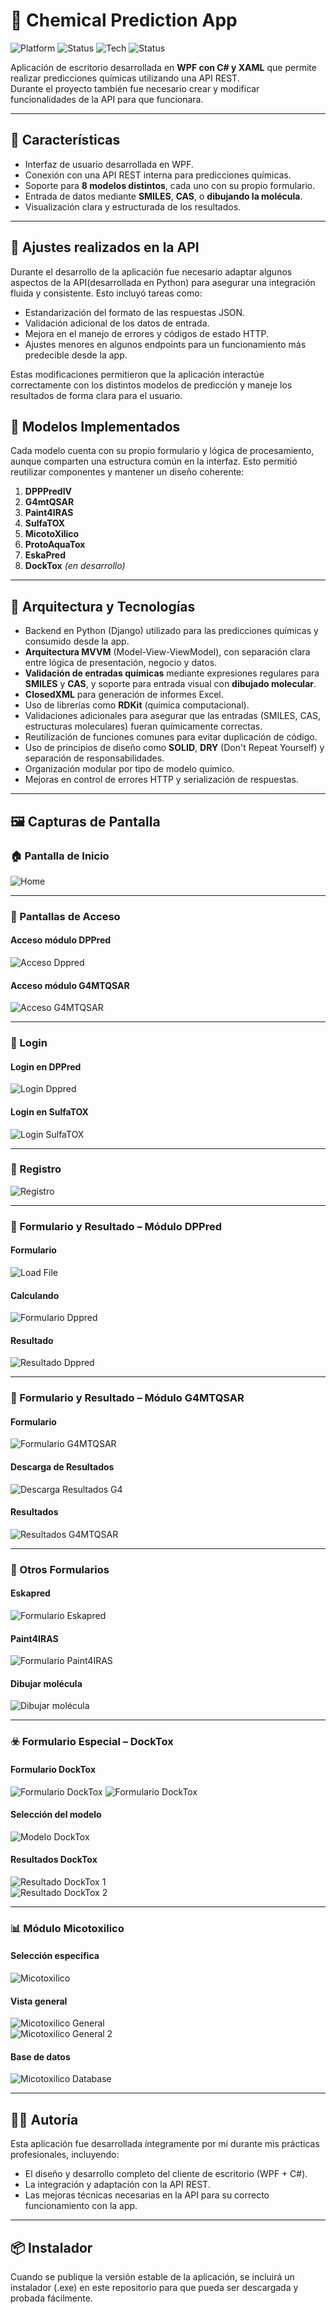 # 🔬 Chemical Prediction App

![Platform](https://img.shields.io/badge/platform-Windows-blue.svg)
![Status](https://img.shields.io/badge/status-en%20desarrollo%20%7C%20Linux%20y%20macOS%20pronto-orange)
![Tech](https://img.shields.io/badge/made_with-WPF%20%7C%20C%23%20%7C%20XAML%20%7C%20Python-blueviolet)
![Status](https://img.shields.io/badge/status-en%20desarrollo-orange)

Aplicación de escritorio desarrollada en **WPF con C# y XAML** que permite realizar predicciones químicas utilizando una API REST.  
Durante el proyecto también fue necesario crear y modificar funcionalidades de la API para que funcionara.

---

## 🚀 Características

- Interfaz de usuario desarrollada en WPF.
- Conexión con una API REST interna para predicciones químicas.
- Soporte para **8 modelos distintos**, cada uno con su propio formulario.
- Entrada de datos mediante **SMILES**, **CAS**, o **dibujando la molécula**.
- Visualización clara y estructurada de los resultados.

---

## 🔧 Ajustes realizados en la API

Durante el desarrollo de la aplicación fue necesario adaptar algunos aspectos de la API(desarrollada en Python) para asegurar una integración fluida y consistente. Esto incluyó tareas como:

- Estandarización del formato de las respuestas JSON.
- Validación adicional de los datos de entrada.
- Mejora en el manejo de errores y códigos de estado HTTP.
- Ajustes menores en algunos endpoints para un funcionamiento más predecible desde la app.

Estas modificaciones permitieron que la aplicación interactúe correctamente con los distintos modelos de predicción y maneje los resultados de forma clara para el usuario.

## 🧪 Modelos Implementados

Cada modelo cuenta con su propio formulario y lógica de procesamiento, aunque comparten una estructura común en la interfaz. Esto permitió reutilizar componentes y mantener un diseño coherente:

1. **DPPPredIV**
2. **G4mtQSAR**
3. **Paint4IRAS**
4. **SulfaTOX**
5. **MicotoXilico**
6. **ProtoAquaTox**
7. **EskaPred**
8. **DockTox** *(en desarrollo)*

---

## 🧱 Arquitectura y Tecnologías

- Backend en Python (Django) utilizado para las predicciones químicas y consumido desde la app.
- **Arquitectura MVVM** (Model-View-ViewModel), con separación clara entre lógica de presentación, negocio y datos.
- **Validación de entradas químicas** mediante expresiones regulares para **SMILES** y **CAS**, y soporte para entrada visual con **dibujado molecular**.
- **ClosedXML** para generación de informes Excel.
- Uso de librerías como **RDKit** (química computacional).
- Validaciones adicionales para asegurar que las entradas (SMILES, CAS, estructuras moleculares) fueran químicamente correctas.
- Reutilización de funciones comunes para evitar duplicación de código.
- Uso de principios de diseño como **SOLID**, **DRY** (Don't Repeat Yourself) y separación de responsabilidades.
- Organización modular por tipo de modelo químico.
- Mejoras en control de errores HTTP y serialización de respuestas.

---

## 🖼️ Capturas de Pantalla

### 🏠 Pantalla de Inicio

![Home](assets/Home.png)

---

### 🔐 Pantallas de Acceso

#### Acceso módulo DPPred  
![Acceso Dppred](assets/AccesDppred.png)

#### Acceso módulo G4MTQSAR  
![Acceso G4MTQSAR](assets/AccesG4mtqsar.png)

---

### 🔑 Login

#### Login en DPPred  
![Login Dppred](assets/LoginDppred.png)

#### Login en SulfaTOX  
![Login SulfaTOX](assets/LoginSulfaTOX.png)

---

### 📝 Registro

![Registro](assets/Registro.png)

---

### 🧪 Formulario y Resultado – Módulo DPPred

#### Formulario  
![Load File](assets/LoadFile.png)

#### Calculando
![Formulario Dppred](assets/Calculando.png)

#### Resultado  
![Resultado Dppred](assets/ResultadosDpppred.png)

---

### 🧬 Formulario y Resultado – Módulo G4MTQSAR

#### Formulario  
![Formulario G4MTQSAR](assets/FormularioG4mtqsar.png)

#### Descarga de Resultados  
![Descarga Resultados G4](assets/DescargaResultadosG4.png)

#### Resultados  
![Resultados G4MTQSAR](assets/ResultadosG4mtqsar.png)

---

### 🔬 Otros Formularios

#### Eskapred  
![Formulario Eskapred](assets/FormularioEskapred.png)

#### Paint4IRAS  
![Formulario Paint4IRAS](assets/FormularioPaint4IRAS.png)

#### Dibujar molécula 
![Dibujar molécula](assets/DibujarMolecula.png)

---

### ☣️ Formulario Especial – DockTox

#### Formulario DockTox  
![Formulario DockTox](assets/FormularioDocktox.png)
![Formulario DockTox](assets/CheckDockTox.png)

#### Selección del modelo  
![Modelo DockTox](assets/ModeloSeleccionadoDockTox.png)

#### Resultados DockTox  
![Resultado DockTox 1](assets/ResultadoDocTox.png)  
![Resultado DockTox 2](assets/ResultadoDockTox2.png)

---

### 📊 Módulo Micotoxilico

#### Selección específica  
![Micotoxilico](assets/Micotoxilico.png)

#### Vista general  
![Micotoxilico General](assets/MicotoxilicoGeneral.png)  
![Micotoxilico General 2](assets/MicotoxilicoGeneral2.png)

#### Base de datos  
![Micotoxilico Database](assets/MicotoxilicoDatabase.png)



---

## 👨‍💻 Autoría

Esta aplicación fue desarrollada íntegramente por mí durante mis prácticas profesionales, incluyendo:

- El diseño y desarrollo completo del cliente de escritorio (WPF + C#).
- La integración y adaptación con la API REST.
- Las mejoras técnicas necesarias en la API para su correcto funcionamiento con la app.

---

## 📦 Instalador

Cuando se publique la versión estable de la aplicación, se incluirá un instalador (.exe) en este repositorio para que pueda ser descargada y probada fácilmente.

